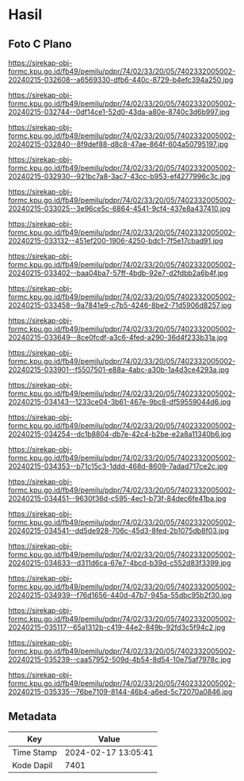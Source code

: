 # Hasil

## Foto C Plano

https://sirekap-obj-formc.kpu.go.id/fb49/pemilu/pdpr/74/02/33/20/05/7402332005002-20240215-032608--a6569330-dfb6-440c-8729-b4efc394a250.jpg

https://sirekap-obj-formc.kpu.go.id/fb49/pemilu/pdpr/74/02/33/20/05/7402332005002-20240215-032744--0df14ce1-52d0-43da-a80e-8740c3d6b997.jpg

https://sirekap-obj-formc.kpu.go.id/fb49/pemilu/pdpr/74/02/33/20/05/7402332005002-20240215-032840--8f9def88-d8c8-47ae-864f-604a50795197.jpg

https://sirekap-obj-formc.kpu.go.id/fb49/pemilu/pdpr/74/02/33/20/05/7402332005002-20240215-032930--921bc7a8-3ac7-43cc-b953-ef4277996c3c.jpg

https://sirekap-obj-formc.kpu.go.id/fb49/pemilu/pdpr/74/02/33/20/05/7402332005002-20240215-033025--3e96ce5c-6864-4541-9cf4-437e8a437410.jpg

https://sirekap-obj-formc.kpu.go.id/fb49/pemilu/pdpr/74/02/33/20/05/7402332005002-20240215-033132--451ef200-1906-4250-bdc1-7f5e17cbad91.jpg

https://sirekap-obj-formc.kpu.go.id/fb49/pemilu/pdpr/74/02/33/20/05/7402332005002-20240215-033402--baa04ba7-57ff-4bdb-92e7-d2fdbb2a6b4f.jpg

https://sirekap-obj-formc.kpu.go.id/fb49/pemilu/pdpr/74/02/33/20/05/7402332005002-20240215-033458--9a7841e9-c7b5-4246-8be2-71d5906d8257.jpg

https://sirekap-obj-formc.kpu.go.id/fb49/pemilu/pdpr/74/02/33/20/05/7402332005002-20240215-033649--8ce0fcdf-a3c6-4fed-a290-36d4f233b31a.jpg

https://sirekap-obj-formc.kpu.go.id/fb49/pemilu/pdpr/74/02/33/20/05/7402332005002-20240215-033901--f5507501-e88a-4abc-a30b-1a4d3ce4293a.jpg

https://sirekap-obj-formc.kpu.go.id/fb49/pemilu/pdpr/74/02/33/20/05/7402332005002-20240215-034143--1233ce04-3b61-467e-9bc8-df59559044d6.jpg

https://sirekap-obj-formc.kpu.go.id/fb49/pemilu/pdpr/74/02/33/20/05/7402332005002-20240215-034254--dc1b8804-db7e-42c4-b2be-e2a8a11340b6.jpg

https://sirekap-obj-formc.kpu.go.id/fb49/pemilu/pdpr/74/02/33/20/05/7402332005002-20240215-034353--b71c15c3-1ddd-468d-8609-7adad717ce2c.jpg

https://sirekap-obj-formc.kpu.go.id/fb49/pemilu/pdpr/74/02/33/20/05/7402332005002-20240215-034451--9630f36d-c595-4ec1-b73f-84dec6fe41ba.jpg

https://sirekap-obj-formc.kpu.go.id/fb49/pemilu/pdpr/74/02/33/20/05/7402332005002-20240215-034541--dd5de928-706c-45d3-8fed-2b1075db8f03.jpg

https://sirekap-obj-formc.kpu.go.id/fb49/pemilu/pdpr/74/02/33/20/05/7402332005002-20240215-034633--d311d6ca-67e7-4bcd-b39d-c552d83f3399.jpg

https://sirekap-obj-formc.kpu.go.id/fb49/pemilu/pdpr/74/02/33/20/05/7402332005002-20240215-034939--f76d1656-440d-47b7-945a-55dbc95b2f30.jpg

https://sirekap-obj-formc.kpu.go.id/fb49/pemilu/pdpr/74/02/33/20/05/7402332005002-20240215-035117--65a1312b-c419-44e2-849b-92fd3c5f94c2.jpg

https://sirekap-obj-formc.kpu.go.id/fb49/pemilu/pdpr/74/02/33/20/05/7402332005002-20240215-035239--caa57952-509d-4b54-8d54-10e75af7978c.jpg

https://sirekap-obj-formc.kpu.go.id/fb49/pemilu/pdpr/74/02/33/20/05/7402332005002-20240215-035335--76be7109-8144-46b4-a6ed-5c72070a0846.jpg


## Metadata

| Key        | Value               |
| ---------- | ------------------- |
| Time Stamp | 2024-02-17 13:05:41 |
| Kode Dapil | 7401                |



